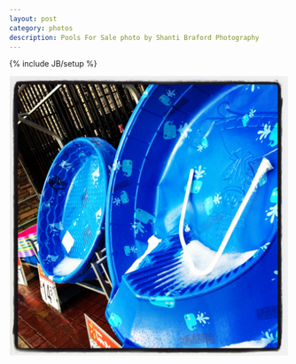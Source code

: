 ```yaml
---
layout: post
category: photos
description: Pools For Sale photo by Shanti Braford Photography
---
```

{% include JB/setup %}

<a href="/photos/around_town_-_portland,_oregon/pools_for_sale.jpg" title="Pools For Sale"><img src="/photos/around_town_-_portland,_oregon/pools_for_sale.jpg" alt="Pools For Sale" /></a>

